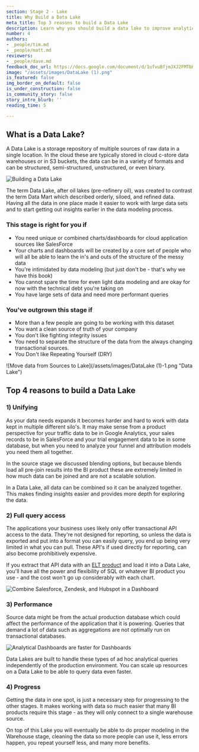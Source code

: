 ```yaml
---
section: Stage 2 - Lake
title: Why Build a Data Lake
meta_title: Top 3 reasons to build a Data Lake
description: Learn why you should build a data lake to improve analytics at your company.
number: 4
authors:
- _people/tim.md
- _people/matt.md
reviewers:
- _people/dave.md
feedback_doc_url: https://docs.google.com/document/d/1ufvuBfjmJXJ2FMTbH-NFF8M6Aa5pI7lhRT948BJD0CA/edit?usp=sharing
image: "/assets/images/DataLake (1).png"
is_featured: false
img_border_on_default: false
is_under_construction: false
is_community_story: false
story_intro_blurb: ''
reading_time: 5

---
```

## What is a Data Lake?

A Data Lake is a storage repository of multiple sources of raw data in a single location. In the cloud these are typically stored in cloud c-store data warehouses or in S3 buckets, the data can be in a variety of formats and can be structured, semi-structured, unstructured, or even binary.

![Building a Data Lake](http://img.chartio.com/a52373642904/Image%202019-10-20%20at%205.31.17%20PM.png)

The term Data Lake, after oil lakes (pre-refinery oil), was created to contrast the term Data Mart which described orderly, siloed, and refined data. Having all the data in one place made it easier to work with large data sets and to start getting out insights earlier in the data modeling process.

### This stage is right for you if

 - You need unique or combined charts/dashboards for cloud application sources like SalesForce
 - Your charts and dashboards will be created by a core set of people who will all be able to learn the in's and outs of the structure of the messy data
 - You're intimidated by data modeling (but just don't be - that's why we have this book)
 - You cannot spare the time for even light data modeling and are okay for now with the technical debt you're taking on
 - You have large sets of data and need more performant queries

### You've outgrown this stage if

 - More than a few people are going to be working with this dataset
 - You want a clean source of truth of your company
 - You don't like fighting integrity issues
 - You need to separate the structure of the data from the always changing transactional sources.
 - You Don't like Repeating Yourself (DRY)

![Move data from Sources to Lake](/assets/images/DataLake (1)-1.png "Data Lake")

## Top 4 reasons to build a Data Lake

### 1) Unifying

As your data needs expands it becomes harder and hard to work with data kept in multiple different silo's.  It may make sense from a product perspective for your traffic data to be in Google Analytics, your sales records to be in SalesForce and your trial engagement data to be in some database, but when you need to analyze your funnel and attribution models you need them all together.  

In the source stage we discussed blending options, but because blends load all pre-join results into the BI product these are extremely limited in how much data can be joined and are not a scalable solution.   

In a Data Lake, all data can be combined so it can be analyzed together. This makes finding insights easier and provides more depth for exploring the data.

### 2) Full query access

The applications your business uses likely only offer transactional API access to the data.  They're not designed for reporting, so unless the data is exported and put into a format you can easily query, you end up being very limited in what you can pull.  These API's if used directly for reporting, can also become prohibitively expensive.  

If you extract that API data with an [ELT product](/data-governance/elt-vs-etl/) and load it into a Data Lake, you'll have all the power and flexibility of SQL or whatever BI product you use - and the cost won't go up considerably with each chart.

![Combine Salesforce, Zendesk, and Hubspot in a Dashboard](/assets/images/AppDataCombinedDashboard.png "Combined App Dashboard")

<!--- TODO: Matt could you have a version of this where it's actually put into a DB and then there's a SQL command being run on it? This version of the image could maybe be used to talk about Blending in the sources section? --->

### 3) Performance

Source data might be from the actual production database which could affect the performance of the application that it is powering. Queries that demand a lot of data such as aggregations are not optimally run on transactional databases.

![Analytical Dashboards are faster for Dashboards](/assets/images/TransactionalVsAnalyticalDatabase.png "Transactional vs Analytical Database")

Data Lakes are built to handle these types of ad hoc analytical queries independently of the production environment. You can scale up resources on a Data Lake to be able to query data even faster.

### 4) Progress

Getting the data in one spot, is just a necessary step for progressing to the other stages.  It makes working with data so much easier that many BI products require this stage - as they will only connect to a single warehouse source.  

On top of this Lake you will eventually be able to do proper modeling in the Warehouse stage, cleaning the data so more people can use it, less errors happen, you repeat yourself less, and many more benefits.  
